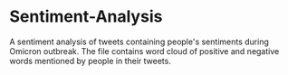 # Sentiment-Analysis
A sentiment analysis of tweets containing people's sentiments during Omicron outbreak.
The file contains word cloud of positive and negative words mentioned by people in their tweets.
